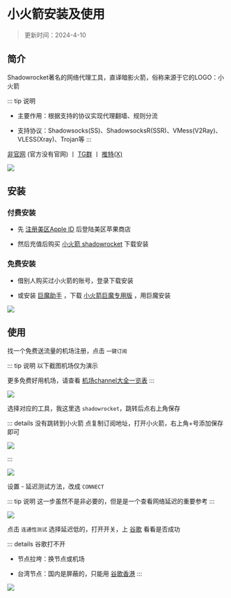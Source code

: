 # 小火箭安装及使用


> 更新时间：2024-4-10

## 简介

Shadowrocket著名的网络代理工具，直译暗影火箭，俗称来源于它的LOGO：小火箭

::: tip 说明
* 主要作用：根据支持的协议实现代理翻墙、规则分流

* 支持协议：Shadowsocks(SS)、ShadowsocksR(SSR)、VMess(V2Ray)、VLESS(Xray)、Trojan等
:::

[非官网](https://www.shadowrocket.vip/) (官方没有官网) 丨 [TG群](https://t.me/ShadowrocketApp) 丨 [推特(X)](https://twitter.com/shadowrocketapp)

![](/shadowrocket/shadowrocket-01.png)


## 安装


### 付费安装

- 先 [注册美区Apple ID](../iPhone/Apple_ID.md) 后登陆美区苹果商店

- 然后充值后购买 [小火箭 shadowrocket](https://apps.apple.com/us/app/shadowrocket/id932747118) 下载安装



### 免费安装

- 借别人购买过小火箭的账号，登录下载安装

- 或安装 [巨魔助手](../iPhone/sign/TrollStore.md) ，下载 [小火箭巨魔专用版](https://pan.liuchengxi.com/%E5%9B%BD%E5%A4%96%E5%BA%94%E7%94%A8/Shadowrocket) ，用巨魔安装


![](/shadowrocket/shadowrocket-02.png)



## 使用

找一个免费送流量的机场注册，点击 `一键订阅`

::: tip 说明
以下截图机场仅为演示

更多免费好用机场，请查看 [机场channel大全一览表](./channel.md)
:::

![](/shadowrocket/shadowrocket-03.png)

选择对应的工具，我这里选 `shadowrocket`，跳转后点右上角保存

::: details 没有跳转到小火箭
点复制订阅地址，打开小火箭，右上角+号添加保存即可

![](/shadowrocket/shadowrocket-05.png)

:::

![](/shadowrocket/shadowrocket-04.png)

设置 - 延迟测试方法，改成 `CONNECT`

::: tip 说明
这一步虽然不是非必要的，但是是一个查看网络延迟的重要参考
:::

![](/shadowrocket/shadowrocket-06.png)

点击 `连通性测试` 选择延迟低的，打开开关，上 [谷歌](https://www.google.com/) 看看是否成功

::: details 谷歌打不开
* 节点拉垮：换节点或机场

* 台湾节点：国内是屏蔽的，只能用 [谷歌香港](https://www.google.com.hk/)
:::

![](/shadowrocket/shadowrocket-07.png)


